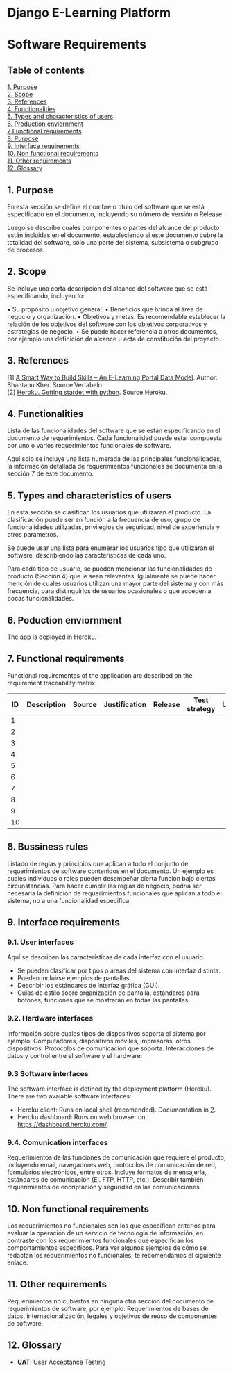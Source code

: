 # Django E-Learning Platform

# Software Requirements

## Table of contents
[1. Purpose](#1-purpose)<br>
[2. Scope](#2-scope)<br>
[3. References](#3-references)<br>
[4. Functionalities](#4-functionalities)<br>
[5. Types and characteristics of users](#5-types-and-characteristics-of-users)<br>
[6. Production enviornment](#6-poduction-enviornment)<br>
[7 Functional requirements](#7-functional-requirements)<br>
[8. Purpose](#8-bussiness-rules)<br>
[9. Interface requirements](#9-interface-requirements)<br>
[10. Non functional requirements](#10-non-functional-requirements)<br>
[11. Other requirements](#11-other-requirements)<br>
[12. Glossary](#12-glossary)<br>


## 1. Purpose

En esta sección se define el nombre o título del software que se está especificado en el documento, incluyendo su número de versión o Release.

Luego se describe cuales componentes o partes del alcance del producto están incluidas en el documento, estableciendo si este documento cubre la totalidad del software, sólo una parte del sistema, subsistema o subgrupo de procesos.


## 2. Scope

Se incluye una corta descripción del alcance del software que se está especificando, incluyendo:

•	Su propósito u objetivo general.
•	Beneficios que brinda al área de negocio y organización.
•	Objetivos y metas. Es recomendable establecer la relación de los objetivos del software con los objetivos corporativos y estrategias de negocio.
•	Se puede hacer referencia a otros documentos, por ejemplo una definición de alcance u acta de constitución del proyecto.

## 3. References

[1] [A Smart Way to Build Skills – An E-Learning Portal Data Model](https://vertabelo.com/blog/a-smart-way-to-build-skills-an-e-learning-portal-data-model/). Author: Shantanu Kher. Source:Vertabelo.<br>
[2] [Heroku. Getting stardet with python](https://devcenter.heroku.com/articles/getting-started-with-python). Source:Heroku.<br>

## 4. Functionalities

Lista de las funcionalidades del software que se están especificando en el documento de requerimientos. Cada funcionalidad puede estar compuesta por uno o varios requerimientos funcionales de software.

Aquí solo se incluye una lista numerada de las principales funcionalidades, la información detallada de requerimientos funcionales se documenta en la sección 7 de este documento.

## 5. Types and characteristics of users

En esta sección se clasifican los usuarios que utilizaran el producto. La clasificación puede ser en función a la frecuencia de uso, grupo de funcionalidades utilizadas, privilegios de seguridad, nivel de experiencia y otros parámetros.

Se puede usar una lista para enumerar los usuarios tipo que utilizarán el software, describiendo las características de cada uno.

Para cada tipo de usuario, se pueden mencionar las funcionalidades de producto (Sección 4) que le sean relevantes. Igualmente se puede hacer mención de cuales usuarios utilizan una mayor parte del sistema y con más frecuencia, para distinguirlos de usuarios ocasionales o que acceden a pocas funcionalidades.


## 6. Poduction enviornment
The app is deployed in Heroku. 


## 7. Functional requirements

Functional requirementes of the application are described on the requirement traceability matrix.

|ID   	|Description  	|Source   	|Justification   	    |Release   	            |Test strategy  |UAT            |Status |Active |Flag   |Comments
|---	|---	        |---        |---	                |---	                |---	        |---            |---    |---    |---    |---
|1   	|	        |           |   	                |      	                |   	        |               |       |       |       |
|2  	|   	        |           |   	                |      	                |   	        |               |       |       |       |
|3  	|   	        |           |   	                |      	                |   	        |               |       |       |       |
|4  	|   	        |           |   	                |      	                |   	        |               |       |       |       |
|5  	|   	        |           |   	                |      	                |   	        |               |       |       |       |
|6  	|   	        |           |   	                |      	                |   	        |               |       |       |       |
|7  	|   	        |           |   	                |      	                |   	        |               |       |       |       |
|8  	|   	        |           |   	                |      	                |   	        |               |       |       |       |
|9  	|   	        |           |   	                |      	                |   	        |               |       |       |       |
|10  	|   	        |           |   	                |      	                |   	        |               |       |       |       |


## 8. Bussiness rules
Listado de reglas y principios que aplican a todo el conjunto de requerimientos de software contenidos en el documento. Un ejemplo es cuales individuos o roles pueden desempeñar cierta función bajo ciertas circunstancias.
Para hacer cumplir las reglas de negocio, podría ser necesaria la definición de requerimientos funcionales que aplican a todo el sistema, no a una funcionalidad especifica.

## 9. Interface requirements

### 9.1. User interfaces
Aquí se describen las características de cada interfaz con el usuario. 
* Se pueden clasificar por tipos o áreas del sistema con interfaz distinta.
* Pueden incluirse ejemplos de pantallas.
* Describir los estándares de interfaz gráfica (GUI).
* Guías de estilo sobre organización de pantalla, estándares para botones, funciones que se mostrarán en todas las pantallas.


### 9.2. Hardware interfaces
Información sobre cuales tipos de dispositivos soporta el sistema por ejemplo: Computadores, dispositivos móviles, impresoras, otros dispositivos.
Protocolos de comunicación que soporta.
Interacciones de datos y control entre el software y el hardware.

### 9.3 Software interfaces
The software interface is defined by the deployment platform (Heroku). There are two avaiable software interfaces:
* Heroku client: Runs on local shell (recomended). Documentation in [2](#3-references).
* Heroku dashboard: Runs on web browser on https://dashboard.heroku.com/.


### 9.4. Comunication interfaces
Requerimientos de las funciones de comunicación que requiere el producto, incluyendo email, navegadores web, protocolos de comunicación de red, formularios electrónicos, entre otros.
Incluye formatos de mensajería, estándares de comunicación (Ej. FTP, HTTP, etc.). Describir también requerimientos de encriptación y seguridad en las comunicaciones.


## 10. Non functional requirements
Los requerimientos no funcionales son los que especifican criterios para evaluar la operación de un servicio de tecnología de información, en contraste con los requerimientos funcionales que especifican los comportamientos específicos.
Para ver algunos ejemplos de cómo se redactan los requerimientos no funcionales, te recomendamos el siguiente enlace:


## 11. Other requirements
Requerimientos no cubiertos en ninguna otra sección del documento de requerimientos de software, por ejemplo: Requerimientos de bases de datos, internacionalización, legales y objetivos de reúso de componentes de software.

## 12. Glossary

* **UAT**: User Acceptance Testing
